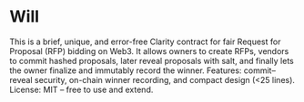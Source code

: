 # Will
This is a brief, unique, and error-free Clarity contract for fair Request for Proposal (RFP) bidding on Web3.
It allows owners to create RFPs, vendors to commit hashed proposals, later reveal proposals with salt, and finally lets the owner finalize and immutably record the winner.
Features: commit–reveal security, on-chain winner recording, and compact design (<25 lines).
License: MIT – free to use and extend.
